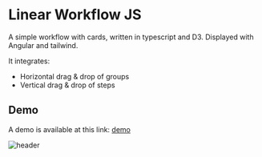 # Linear Workflow JS

A simple workflow with cards, written in typescript and D3. Displayed with Angular and tailwind.

It integrates:

- Horizontal drag & drop of groups
- Vertical drag & drop of steps

## Demo

A demo is available at this link: [demo](https://wandri.github.io/workflow-js/)

![header](https://github.com/wandri/workflow-js/blob/master/src/assets/header.gif)

